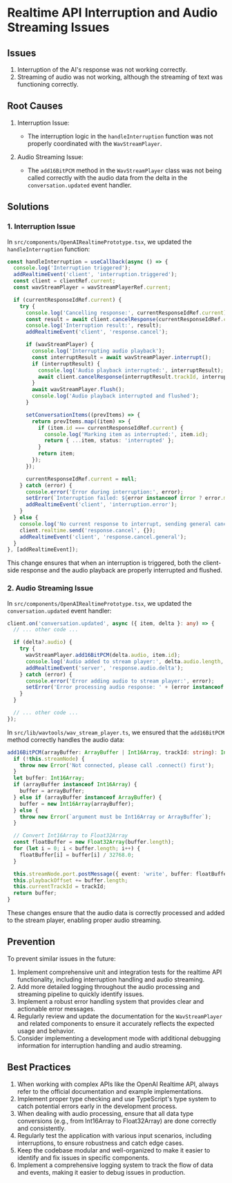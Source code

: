 # Realtime API Interruption and Audio Streaming Issues

## Issues
1. Interruption of the AI's response was not working correctly.
2. Streaming of audio was not working, although the streaming of text was functioning correctly.

## Root Causes
1. Interruption Issue:
   - The interruption logic in the `handleInterruption` function was not properly coordinated with the `WavStreamPlayer`.

2. Audio Streaming Issue:
   - The `add16BitPCM` method in the `WavStreamPlayer` class was not being called correctly with the audio data from the delta in the `conversation.updated` event handler.

## Solutions

### 1. Interruption Issue

In `src/components/OpenAIRealtimePrototype.tsx`, we updated the `handleInterruption` function:

```typescript
const handleInterruption = useCallback(async () => {
  console.log('Interruption triggered');
  addRealtimeEvent('client', 'interruption.triggered');
  const client = clientRef.current;
  const wavStreamPlayer = wavStreamPlayerRef.current;

  if (currentResponseIdRef.current) {
    try {
      console.log('Cancelling response:', currentResponseIdRef.current);
      const result = await client.cancelResponse(currentResponseIdRef.current, 0);
      console.log('Interruption result:', result);
      addRealtimeEvent('client', 'response.cancel');

      if (wavStreamPlayer) {
        console.log('Interrupting audio playback');
        const interruptResult = await wavStreamPlayer.interrupt();
        if (interruptResult) {
          console.log('Audio playback interrupted:', interruptResult);
          await client.cancelResponse(interruptResult.trackId, interruptResult.offset);
        }
        await wavStreamPlayer.flush();
        console.log('Audio playback interrupted and flushed');
      }

      setConversationItems((prevItems) => {
        return prevItems.map((item) => {
          if (item.id === currentResponseIdRef.current) {
            console.log('Marking item as interrupted:', item.id);
            return { ...item, status: 'interrupted' };
          }
          return item;
        });
      });

      currentResponseIdRef.current = null;
    } catch (error) {
      console.error('Error during interruption:', error);
      setError(`Interruption failed: ${error instanceof Error ? error.message : 'Unknown error'}`);
      addRealtimeEvent('client', 'interruption.error');
    }
  } else {
    console.log('No current response to interrupt, sending general cancel');
    client.realtime.send('response.cancel', {});
    addRealtimeEvent('client', 'response.cancel.general');
  }
}, [addRealtimeEvent]);
```

This change ensures that when an interruption is triggered, both the client-side response and the audio playback are properly interrupted and flushed.

### 2. Audio Streaming Issue

In `src/components/OpenAIRealtimePrototype.tsx`, we updated the `conversation.updated` event handler:

```typescript
client.on('conversation.updated', async ({ item, delta }: any) => {
  // ... other code ...

  if (delta?.audio) {
    try {
      wavStreamPlayer.add16BitPCM(delta.audio, item.id);
      console.log('Audio added to stream player:', delta.audio.length, 'samples');
      addRealtimeEvent('server', 'response.audio.delta');
    } catch (error) {
      console.error('Error adding audio to stream player:', error);
      setError('Error processing audio response: ' + (error instanceof Error ? error.message : 'Unknown error'));
    }
  }

  // ... other code ...
});
```

In `src/lib/wavtools/wav_stream_player.ts`, we ensured that the `add16BitPCM` method correctly handles the audio data:

```typescript
add16BitPCM(arrayBuffer: ArrayBuffer | Int16Array, trackId: string): Int16Array {
  if (!this.streamNode) {
    throw new Error('Not connected, please call .connect() first');
  }
  let buffer: Int16Array;
  if (arrayBuffer instanceof Int16Array) {
    buffer = arrayBuffer;
  } else if (arrayBuffer instanceof ArrayBuffer) {
    buffer = new Int16Array(arrayBuffer);
  } else {
    throw new Error(`argument must be Int16Array or ArrayBuffer`);
  }

  // Convert Int16Array to Float32Array
  const floatBuffer = new Float32Array(buffer.length);
  for (let i = 0; i < buffer.length; i++) {
    floatBuffer[i] = buffer[i] / 32768.0;
  }

  this.streamNode.port.postMessage({ event: 'write', buffer: floatBuffer });
  this.playbackOffset += buffer.length;
  this.currentTrackId = trackId;
  return buffer;
}
```

These changes ensure that the audio data is correctly processed and added to the stream player, enabling proper audio streaming.

## Prevention
To prevent similar issues in the future:

1. Implement comprehensive unit and integration tests for the realtime API functionality, including interruption handling and audio streaming.
2. Add more detailed logging throughout the audio processing and streaming pipeline to quickly identify issues.
3. Implement a robust error handling system that provides clear and actionable error messages.
4. Regularly review and update the documentation for the `WavStreamPlayer` and related components to ensure it accurately reflects the expected usage and behavior.
5. Consider implementing a development mode with additional debugging information for interruption handling and audio streaming.

## Best Practices
1. When working with complex APIs like the OpenAI Realtime API, always refer to the official documentation and example implementations.
2. Implement proper type checking and use TypeScript's type system to catch potential errors early in the development process.
3. When dealing with audio processing, ensure that all data type conversions (e.g., from Int16Array to Float32Array) are done correctly and consistently.
4. Regularly test the application with various input scenarios, including interruptions, to ensure robustness and catch edge cases.
5. Keep the codebase modular and well-organized to make it easier to identify and fix issues in specific components.
6. Implement a comprehensive logging system to track the flow of data and events, making it easier to debug issues in production.